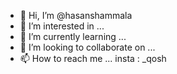 - 👋 Hi, I’m @hasanshammala
- 👀 I’m interested in ...
- 🌱 I’m currently learning ...
- 💞️ I’m looking to collaborate on ...
- 📫 How to reach me ...
insta : _qosh
<!---
hasanshammala/hasanshammala is a ✨ special ✨ repository because its `README.md` (this file) appears on your GitHub profile.
You can click the Preview link to take a look at your changes.
--->
